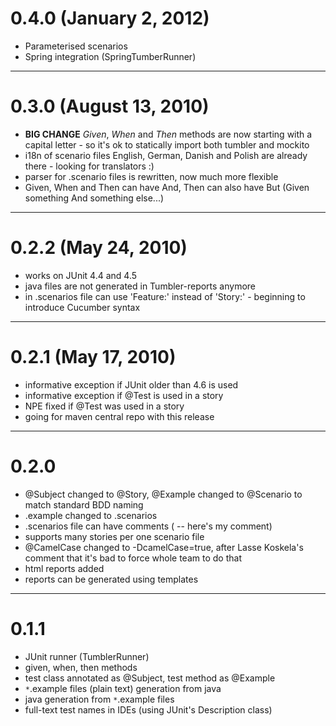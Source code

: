 # 0.4.0 (January 2, 2012) #
  * Parameterised scenarios
  * Spring integration (SpringTumberRunner)

---


# 0.3.0 (August 13, 2010) #
  * **BIG CHANGE** _Given_, _When_ and _Then_ methods are now starting with a capital letter - so it's ok to statically import both tumbler and mockito
  * i18n of scenario files English, German, Danish and Polish are already there - looking for translators :)
  * parser for .scenario files is rewritten, now much more flexible
  * Given, When and Then can have And, Then can also have But (Given something And something else...)

---


# 0.2.2 (May 24, 2010) #
  * works on JUnit 4.4 and 4.5
  * java files are not generated in Tumbler-reports anymore
  * in .scenarios file can use 'Feature:' instead of 'Story:' - beginning to introduce Cucumber syntax

---


# 0.2.1 (May 17, 2010) #
  * informative exception if JUnit older than 4.6 is used
  * informative exception if @Test is used in a story
  * NPE fixed if @Test was used in a story
  * going for maven central repo with this release

---


# 0.2.0 #
  * @Subject changed to @Story, @Example changed to @Scenario  to match standard BDD naming
  * .example changed to .scenarios
  * .scenarios file can have comments ( -- here's my comment)
  * supports many stories per one scenario file
  * @CamelCase changed to -DcamelCase=true, after Lasse Koskela's comment that it's bad to force whole team to do that
  * html reports added
  * reports can be generated using templates

---


# 0.1.1 #
  * JUnit runner (TumblerRunner)
  * given, when, then methods
  * test class annotated as @Subject, test method as @Example
  * `*`.example files (plain text) generation from java
  * java generation from `*`.example files
  * full-text test names in IDEs (using JUnit's Description class)